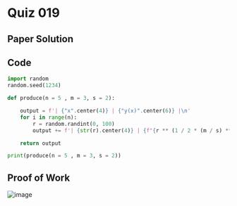 # Quiz 019

## Paper Solution

## Code
```.py
import random
random.seed(1234)

def produce(n = 5 , m = 3, s = 2):

    output = f'| {"x".center(4)} | {"y(x)".center(6)} |\n'
    for i in range(n):
        r = random.randint(0, 100)
        output += f'| {str(r).center(4)} | {f"{r ** (1 / 2 * (m / s) ** 2):.2f}".center(6)} |\n'

    return output

print(produce(n = 5 , m = 3, s = 2))
```
## Proof of Work
![image](https://github.com/user-attachments/assets/ff6e895f-0715-4b51-aa40-88dbaed02f32)

